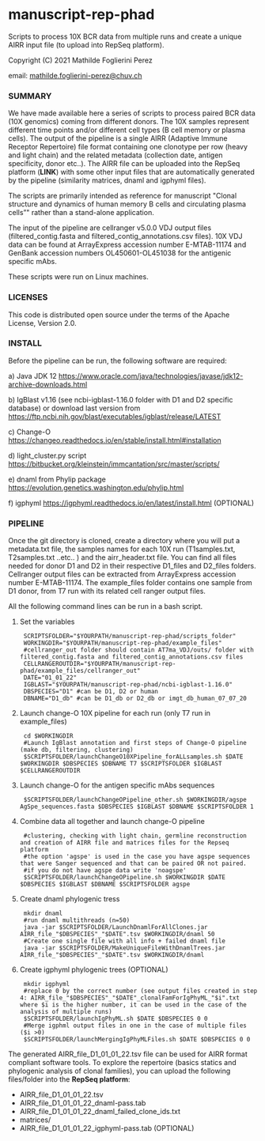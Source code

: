 # manuscript-rep-phad #
Scripts to process 10X BCR data from multiple runs and create a unique AIRR input file (to upload into RepSeq platform).

Copyright (C) 2021  Mathilde Foglierini Perez

email: mathilde.foglierini-perez@chuv.ch

### SUMMARY ###

We have made available here a series of scripts to process paired BCR data (10X genomics) coming from different donors. The 10X samples represent different time points and/or different cell types (B cell memory or plasma cells). The output of the pipeline is a single AIRR (Adaptive Immune Receptor Repertoire) file format containing one clonotype per row (heavy and light chain) and the related metadata (collection date, antigen specificity, donor etc..). 
The AIRR file can be uploaded into the RepSeq platform (**LINK**) with some other input files that are automatically generated by the pipeline (similarity matrices, dnaml and igphyml files). 


The scripts are primarily intended as reference for manuscript "Clonal structure and dynamics of human memory B cells and circulating plasma cells”" rather than a stand-alone application.

The input of the pipeline are cellranger v5.0.0 VDJ output files (filtered_contig.fasta and filtered_contig_annotations.csv files).
10X VDJ data can be found at ArrayExpress accession number E-MTAB-11174 and GenBank accession numbers OL450601-OL451038 for the antigenic specific mAbs.

These scripts were run on Linux machines.


### LICENSES ###

This code is distributed open source under the terms of the Apache License, Version 2.0.


### INSTALL ###

Before the pipeline can be run, the following software are required:

a) Java JDK 12 https://www.oracle.com/java/technologies/javase/jdk12-archive-downloads.html

b) IgBlast v1.16 (see ncbi-igblast-1.16.0 folder with D1 and D2 specific database) or download last version from https://ftp.ncbi.nih.gov/blast/executables/igblast/release/LATEST

c) Change-O https://changeo.readthedocs.io/en/stable/install.html#installation

d) light_cluster.py script https://bitbucket.org/kleinstein/immcantation/src/master/scripts/

e) dnaml from Phylip package https://evolution.genetics.washington.edu/phylip.html

f) igphyml https://igphyml.readthedocs.io/en/latest/install.html (OPTIONAL)


### PIPELINE ###

Once the git directory is cloned, create a directory where you will put a metadata.txt file, the samples names for each 10X run (T1samples.txt, T2samples.txt ..etc.. ) and the airr_header.txt file. You can find all files needed for donor D1 and D2 in their respective D1_files and D2_files folders. Cellranger output files can be extracted from ArrayExpress accession number E-MTAB-11174.
The example_files folder contains one sample from D1 donor, from T7 run with its related cell ranger output files.

All the following command lines can be run in a bash script.  
  
  
1. Set the variables

        SCRIPTSFOLDER="$YOURPATH/manuscript-rep-phad/scripts_folder"
        WORKINGDIR="$YOURPATH/manuscript-rep-phad/example_files"
        #cellranger_out folder should contain AT7ma_VDJ/outs/ folder with filtered_contig.fasta and filtered_contig_annotations.csv files
        CELLRANGEROUTDIR="$YOURPATH/manuscript-rep-phad/example_files/cellranger_out"
        DATE="01_01_22"
        IGBLAST="$YOURPATH/manuscript-rep-phad/ncbi-igblast-1.16.0" 
        DBSPECIES="D1" #can be D1, D2 or human
        DBNAME="D1_db" #can be D1_db or D2_db or imgt_db_human_07_07_20
  
2. Launch change-O 10X pipeline for each run (only T7 run in example_files)

        cd $WORKINGDIR  
        #Launch IgBlast annotation and first steps of Change-O pipeline (make db, filtering, clustering)
        $SCRIPTSFOLDER/launchChangeO10XPipeline_forALLsamples.sh $DATE $WORKINGDIR $DBSPECIES $DBNAME T7 $SCRIPTSFOLDER $IGBLAST $CELLRANGEROUTDIR 
        
3. Launch change-O for the antigen specific mAbs sequences       
        
        $SCRIPTSFOLDER/launchChangeOPipeline_other.sh $WORKINGDIR/agspe AgSpe_sequences.fasta $DBSPECIES $IGBLAST $DBNAME $SCRIPTSFOLDER 1 
        
4. Combine data all together and launch change-O pipeline             

        #clustering, checking with light chain, germline reconstruction and creation of AIRR file and matrices files for the Repseq platform
        #the option 'agspe' is used in the case you have agspe sequences that were Sanger sequenced and that can be paired OR not paired.
        #if you do not have agspe data write 'noagspe'
        $SCRIPTSFOLDER/launchChangeOPipeline.sh $WORKINGDIR $DATE $DBSPECIES $IGBLAST $DBNAME $SCRIPTSFOLDER agspe 

5. Create dnaml phylogenic tress

        mkdir dnaml
        #run dnaml multithreads (n=50)
        java -jar $SCRIPTSFOLDER/LaunchDnamlForAllClones.jar  AIRR_file_"$DBSPECIES"_"$DATE".tsv $WORKINGDIR/dnaml 50 
        #Create one single file with all info + failed dnaml file
        java -jar $SCRIPTSFOLDER/MakeUniqueFileWithDnamlTrees.jar AIRR_file_"$DBSPECIES"_"$DATE".tsv $WORKINGDIR/dnaml
        
5. Create igphyml phylogenic trees (OPTIONAL)

        mkdir igphyml
        #replace 0 by the correct number (see output files created in step 4: AIRR_file_"$DBSPECIES"_"$DATE"_clonalFamForIgPhyML_"$i".txt where $i is the higher number, it can be used in the case of the analysis of multiple runs)
        $SCRIPTSFOLDER/launchIgPhyML.sh $DATE $DBSPECIES 0 0 
        #Merge igphml output files in one in the case of multiple files ($i >0)
        $SCRIPTSFOLDER/launchMergingIgPhyMLFiles.sh $DATE $DBSPECIES 0 0 
        
 The generated AIRR_file_D1_01_01_22.tsv file can be used for AIRR format compliant software tools.
 To explore the repertoire (basics statics and phylogenic analysis of clonal families), you can upload the following files/folder into the **RepSeq platform**:
- AIRR_file_D1_01_01_22.tsv
- AIRR_file_D1_01_01_22_dnaml-pass.tab
- AIRR_file_D1_01_01_22_dnaml_failed_clone_ids.txt
- matrices/
- AIRR_file_D1_01_01_22_igphyml-pass.tab (OPTIONAL)

